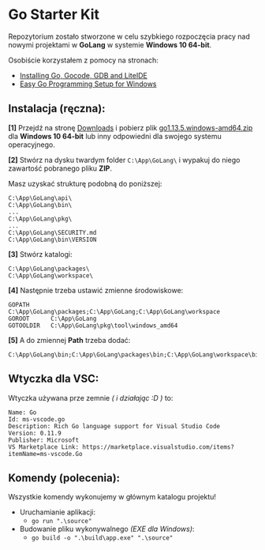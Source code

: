 # Go Starter Kit

Repozytorium zostało stworzone w celu szybkiego rozpoczęcia pracy nad nowymi projektami w **GoLang** w systemie **Windows 10 64-bit**.

Osobiście korzystałem  z pomocy na stronach:
 - [Installing Go, Gocode, GDB and LiteIDE](https://www.ardanlabs.com/blog/2013/06/installing-go-gocode-gdb-and-liteide.html)
 - [Easy Go Programming Setup for Windows](http://www.wadewegner.com/2014/12/easy-go-programming-setup-for-windows/)

## Instalacja (ręczna):

**[1]** Przejdź na stronę [Downloads](https://golang.org/dl/) i pobierz plik [go1.13.5.windows-amd64.zip](https://dl.google.com/go/go1.13.5.windows-amd64.zip) dla **Windows 10 64-bit** lub inny odpowiedni dla swojego systemu operacyjnego.

**[2]** Stwórz na dysku twardym folder `C:\App\GoLang\` i wypakuj do niego zawartość pobranego pliku **ZIP**.

Masz uzyskać strukturę podobną do poniższej:

```
C:\App\GoLang\api\
C:\App\GoLang\bin\
...
C:\App\GoLang\pkg\
...
C:\App\GoLang\SECURITY.md
C:\App\GoLang\bin\VERSION
```

**[3]** Stwórz katalogi:

```
C:\App\GoLang\packages\
C:\App\GoLang\workspace\
```

**[4]** Następnie trzeba ustawić zmienne środowiskowe:

```
GOPATH      C:\App\GoLang\packages;C:\App\GoLang;C:\App\GoLang\workspace
GOROOT      C:\App\GoLang
GOTOOLDIR   C:\App\GoLang\pkg\tool\windows_amd64
```

**[5]** A do zmiennej **Path** trzeba dodać:

```
C:\App\GoLang\bin;C:\App\GoLang\packages\bin;C:\App\GoLang\workspace\bin
```

## Wtyczka dla VSC:

Wtyczka używana prze zemnie _( i działając :D )_ to:

```
Name: Go
Id: ms-vscode.go
Description: Rich Go language support for Visual Studio Code
Version: 0.11.9
Publisher: Microsoft
VS Marketplace Link: https://marketplace.visualstudio.com/items?itemName=ms-vscode.Go
```

## Komendy (polecenia):

Wszystkie komendy wykonujemy w głównym katalogu projektu!

 - Uruchamianie aplikacji:
	 - `go run ".\source"`
 - Budowanie pliku wykonywalnego _(EXE dla Windows)_:
	 - `go build -o ".\build\app.exe" ".\source"`